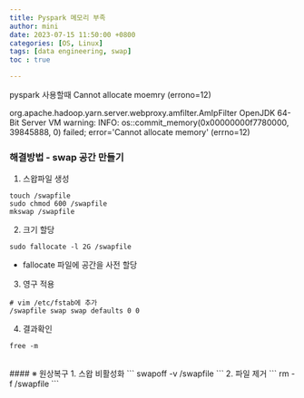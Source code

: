 ```yaml
---
title: Pyspark 메모리 부족
author: mini
date: 2023-07-15 11:50:00 +0800
categories: [OS, Linux]
tags: [data engineering, swap]
toc : true

---
```


pyspark 사용할때 Cannot allocate moemry (errono=12)

org.apache.hadoop.yarn.server.webproxy.amfilter.AmIpFilter OpenJDK 64-Bit Server VM warning: INFO: os::commit_memory(0x00000000f7780000, 39845888, 0) failed; error='Cannot allocate memory' (errno=12)


### 해결방법 - swap 공간 만들기

1. 스왑파일 생성
```
touch /swapfile
sudo chmod 600 /swapfile
mkswap /swapfile
```

2. 크기 할당
```
sudo fallocate -l 2G /swapfile
```
- fallocate 파일에 공간을 사전 할당


3. 영구 적용
```
# vim /etc/fstab에 추가
/swapfile swap swap defaults 0 0
```

4. 결과확인
```
free -m
```

<br/>
#### ※ 원상복구
1. 스왑 비활성화
```
swapoff -v /swapfile
```
2. 파일 제거
```
rm -f /swapfile
```
